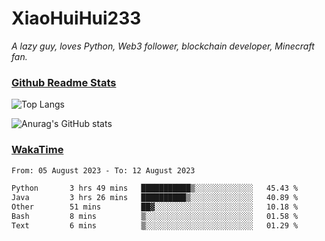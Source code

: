 # XiaoHuiHui233

*A lazy guy, loves Python, Web3 follower, blockchain developer, Minecraft fan.*

### [Github Readme Stats](https://github.com/anuraghazra/github-readme-stats)

![Top Langs](https://github-readme-stats.vercel.app/api/top-langs/?username=XiaoHuiHui233&layout=compact&theme=github_dark)

![Anurag's GitHub stats](https://github-readme-stats.vercel.app/api?username=XiaoHuiHui233&show_icons=true&theme=github_dark)

### [WakaTime](https://wakatime.com)

<!--START_SECTION:waka-->

```txt
From: 05 August 2023 - To: 12 August 2023

Python       3 hrs 49 mins   ███████████▒░░░░░░░░░░░░░   45.43 %
Java         3 hrs 26 mins   ██████████▒░░░░░░░░░░░░░░   40.89 %
Other        51 mins         ██▓░░░░░░░░░░░░░░░░░░░░░░   10.18 %
Bash         8 mins          ▒░░░░░░░░░░░░░░░░░░░░░░░░   01.58 %
Text         6 mins          ▒░░░░░░░░░░░░░░░░░░░░░░░░   01.29 %
```

<!--END_SECTION:waka-->

